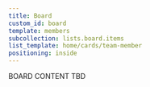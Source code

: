 ```yaml
---
title: Board
custom_id: board
template: members
subcollection: lists.board.items
list_template: home/cards/team-member
positioning: inside
---
```


BOARD CONTENT TBD
